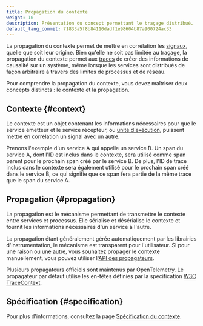 ```yaml
---
title: Propagation du contexte
weight: 10
description: Présentation du concept permettant le traçage distribué.
default_lang_commit: 71833a5f8b84110dadf1e98604b87a900724ac33
---
```


La propagation du contexte permet de mettre en corrélation les
[signaux](../signals), quelle que soit leur origine. Bien qu'elle ne
soit pas limitée au traçage, la propagation du contexte permet aux
[traces](../signals/traces) de créer des informations de causalité
sur un système, même lorsque les services sont distribués de façon arbitraire à
travers des limites de processus et de réseau.

Pour comprendre la propagation du contexte, vous devez maîtriser deux concepts
distincts : le contexte et la propagation.

## Contexte {#context}

Le contexte est un objet contenant les informations nécessaires pour que le
service émetteur et le service récepteur, ou
[unité d'exécution](/docs/specs/otel/glossary/#execution-unit), puissent mettre
en corrélation un signal avec un autre.

Prenons l'exemple d'un service A qui appelle un service B. Un span du service A,
dont l'ID est inclus dans le contexte, sera utilisé comme span parent pour le
prochain span créé par le service B. De plus, l'ID de trace inclus dans le
contexte sera également utilisé pour le prochain span créé dans le service B, ce
qui signifie que ce span fera partie de la même trace que le span du service A.

## Propagation {#propagation}

La propagation est le mécanisme permettant de transmettre le contexte entre
services et processus. Elle sérialise et désérialise le contexte et fournit les
informations nécessaires d'un service à l'autre.

La propagation étant généralement gérée automatiquement par les librairies
d'instrumentation, le mécanisme est transparent pour l'utilisateur. Si pour une
raison ou une autre, vous souhaitez propager le contexte manuellement, vous
pouvez utiliser
l'[API des propagateurs](/docs/specs/otel/context/api-propagators/).

Plusieurs propagateurs officiels sont maintenus par OpenTelemetry. Le
propagateur par défaut utilise les en-têtes définies par la spécification
[W3C TraceContext](https://www.w3.org/TR/trace-context/).

## Spécification {#specification}

Pour plus d'informations, consultez la page
[Spécification du contexte](/docs/specs/otel/context/).
